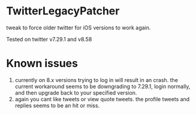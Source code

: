 # TwitterLegacyPatcher
tweak to force older twitter for iOS versions to work again.

Tested on twitter v7.29.1 and v8.58

# Known issues
1) currently on 8.x versions trying to log in will result in an crash. the current workaround seems to be downgrading to 7.29.1, login normally, and then upgrade back to your specified version.
2) again you cant like tweets or view quote tweets. the profile tweets and replies seems to be an hit or miss.
